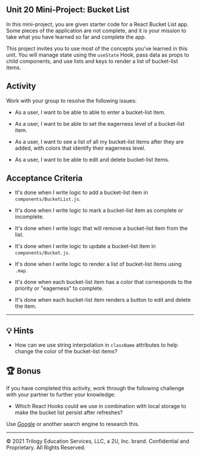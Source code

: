 ## Unit 20 Mini-Project: Bucket List

In this mini-project, you are given starter code for a React Bucket List app. Some pieces of the application are not complete, and it is your mission to take what you have learned so far and complete the app.
   
This project invites you to use most of the concepts you've learned in this unit. You will manage state using the `useState` Hook, pass data as props to child components, and use lists and keys to render a list of bucket-list items. 

## Activity

Work with your group to resolve the following issues:

* As a user, I want to be able to able to enter a bucket-list item.

* As a user, I want to be able to set the eagerness level of a bucket-list item.

* As a user, I want to see a list of all my bucket-list items after they are added, with colors that identify their eagerness level.

* As a user, I want to be able to edit and delete bucket-list items.

## Acceptance Criteria

* It's done when I write logic to add a bucket-list item in `components/BucketList.js`.

* It's done when I write logic to mark a bucket-list item as complete or incomplete.

* It's done when I write logic that will remove a bucket-list item from the list.

* It's done when I write logic to update a bucket-list item in `components/Bucket.js`.

* It's done when I write logic to render a list of bucket-list items using `.map`.

* It's done when each bucket-list item has a color that corresponds to the priority or "eagerness" to complete.

* It's done when each bucket-list item renders a button to edit and delete the item.  

---

## 💡 Hints

* How can we use string interpolation in `className` attributes to help change the color of the bucket-list items?

## 🏆 Bonus

If you have completed this activity, work through the following challenge with your partner to further your knowledge:

* Which React Hooks could we use in combination with local storage to make the bucket list persist after refreshes?

Use [Google](https://www.google.com) or another search engine to research this.

---
© 2021 Trilogy Education Services, LLC, a 2U, Inc. brand. Confidential and Proprietary. All Rights Reserved.